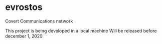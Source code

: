# evrostos
Covert Communications network

This project is being developed in a local machine 
Will be released before december 1, 2020

